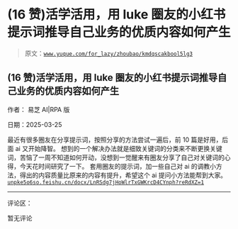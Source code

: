 # (16 赞)活学活用，用 luke 圈友的小红书提示词推导自己业务的优质内容如何产生

> 原文：[`www.yuque.com/for_lazy/zhoubao/kmdqscakbool5lg3`](https://www.yuque.com/for_lazy/zhoubao/kmdqscakbool5lg3)

## (16 赞)活学活用，用 luke 圈友的小红书提示词推导自己业务的优质内容如何产生

作者： 易芝 AI|RPA 版

日期：2025-03-25

最近有很多圈友在分享提示词，按照分享的方法尝试一遍后，前 10 篇是好用，后面 ai 又开始降智。
想到的一个解决办法就是细致关键词的分类来不断更换关键词，苦恼了一周不知道如何开动，没想到一觉醒来有圈友分享了自己对关键词的心得，今天花时间研究了一下。
套用圈友的提示词，加一些自己对 ai 的调教小方法，得出的内容质量比原来的内容有提升，希望这个 ai 提问小方法能帮到大家。 [`unpke5o6so.feishu.cn/docx/LnRSdg7jHoWlrTxGWKrcD4CYnph?reRdXZ=1`](https://unpke5o6so.feishu.cn/docx/LnRSdg7jHoWlrTxGWKrcD4CYnph?reRdXZ=1)

* * *

评论区：

暂无评论